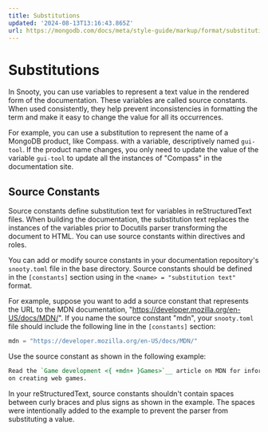 ```yaml
---
title: Substitutions
updated: '2024-08-13T13:16:43.865Z'
url: https://mongodb.com/docs/meta/style-guide/markup/format/substitutions/
---
```


# Substitutions

In Snooty, you can use variables to represent a text value in the rendered form of the documentation. These variables are called source constants. When used consistently, they help prevent inconsistencies in formatting the term and make it easy to change the value for all its occurrences.

For example, you can use a substitution to represent the name of a MongoDB product, like Compass. with a variable, descriptively named `gui-tool`. If the product name changes, you only need to update the value of the variable `gui-tool` to update all the instances of "Compass" in the documentation site.

## Source Constants

Source constants define substitution text for variables in reStructuredText files. When building the documentation, the substitution text replaces the instances of the variables prior to Docutils parser transforming the document to HTML. You can use source constants within directives and roles.

You can add or modify source constants in your documentation repository's `snooty.toml` file in the base directory. Source constants should be defined in the `[constants]` section using in the `<name> = "substitution text"` format.

For example, suppose you want to add a source constant that represents the URL to the MDN documentation, "https://developer.mozilla.org/en-US/docs/MDN/". If you name the source constant "mdn", your `snooty.toml` file should include the following line in the `[constants]` section:

```python
mdn = "https://developer.mozilla.org/en-US/docs/MDN/"
```

Use the source constant as shown in the following example:

```rst
Read the `Game development <{ +mdn+ }Games>`__ article on MDN for information
on creating web games.
```

In your reStructuredText, source constants shouldn't contain spaces between curly braces and plus signs as shown in the example. The spaces were intentionally added to the example to prevent the parser from substituting a value.